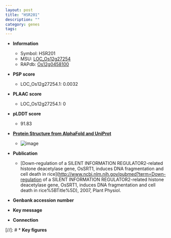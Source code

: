 ```yaml
---
layout: post
title: "HSR201"
description: ""
category: genes
tags: 
---
```


* **Information**  
    + Symbol: HSR201  
    + MSU: [LOC_Os12g27254](http://rice.plantbiology.msu.edu/cgi-bin/ORF_infopage.cgi?orf=LOC_Os12g27254)  
    + RAPdb: [Os12g0458100](http://rapdb.dna.affrc.go.jp/viewer/gbrowse_details/irgsp1?name=Os12g0458100)  

* **PSP score**  
    + LOC_Os12g27254.1: 0.0032 

* **PLAAC score**  
    + LOC_Os12g27254.1: 0 

* **pLDDT score**
    + 91.83

* **[Protein Structure from AlphaFold and UniProt](https://www.uniprot.org/uniprotkb/Q0ING3/entry#structure)**
    + ![image](https://ricepsp.github.io/images/Q0/AF-Q0ING3-F1.png)

* **Publication**  
    + [Down-regulation of a SILENT INFORMATION REGULATOR2-related histone deacetylase gene, OsSRT1, induces DNA fragmentation and cell death in rice](http://www.ncbi.nlm.nih.gov/pubmed?term=Down-regulation of a SILENT INFORMATION REGULATOR2-related histone deacetylase gene, OsSRT1, induces DNA fragmentation and cell death in rice%5BTitle%5D), 2007, Plant Physiol.

* **Genbank accession number**  

* **Key message**  

* **Connection**  

[//]: # * **Key figures**  


